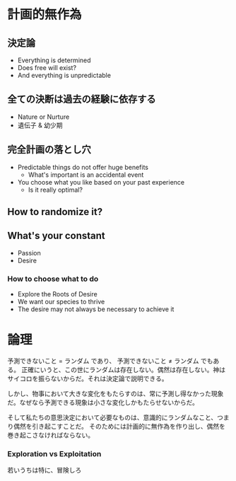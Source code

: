 # 計画的無作為

## 決定論
- Everything is determined
- Does free will exist?
- And everything is unpredictable

## 全ての決断は過去の経験に依存する
- Nature or Nurture
- 遺伝子 & 幼少期

## 完全計画の落とし穴
- Predictable things do not offer huge benefits
  - What's important is an accidental event
- You choose what you like based on your past experience
  - Is it really optimal?

## How to randomize it?


## What's your constant
- Passion
- Desire


### How to choose what to do
- Explore the Roots of Desire
- We want our species to thrive
- The desire may not always be necessary to achieve it


# 論理
予測できないこと = ランダム であり、 予測できないこと ≠ ランダム でもある。
正確にいうと、この世にランダムは存在しない。偶然は存在しない。神はサイコロを振らないからだ。それは決定論で説明できる。

しかし、物事において大きな変化をもたらすのは、常に予測し得なかった現象だ。なぜなら予測できる現象は小さな変化しかもたらせないからだ。

そして私たちの意思決定において必要なものは、意識的にランダムなこと、つまり偶然を引き起こすことだ。
そのためには計画的に無作為を作り出し、偶然を巻き起こさなければならない。


### Exploration vs Exploitation
若いうちは特に、冒険しろ
